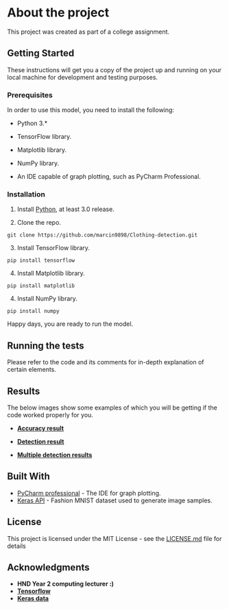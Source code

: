 # About the project

This project was created as part of a college assignment. 

## Getting Started

These instructions will get you a copy of the project up and running on your local machine for development and testing purposes. 

### Prerequisites

In order to use this model, you need to install the following: 

* Python 3.*

* TensorFlow library.

* Matplotlib library.

* NumPy library. 

* An IDE capable of graph plotting, such as PyCharm Professional.


### Installation

1. Install [Python](https://www.python.org/downloads/), at least 3.0 release.


2. Clone the repo.

```
git clone https://github.com/marcin9898/Clothing-detection.git
```

3. Install TensorFlow library.

```
pip install tensorflow
```

4. Install Matplotlib library.

```
pip install matplotlib
```

4. Install NumPy library.

```
pip install numpy
```

Happy days, you are ready to run the model. 

## Running the tests

Please refer to the code and its comments for in-depth explanation of certain elements. 

## Results

The below images show some examples of which you will be getting if the code worked properly for you. 

* [**Accuracy result**](https://i.imgur.com/oF0SV9k.png)

* [**Detection result**](https://i.imgur.com/U7OOBd8.png)

* [**Multiple detection results**](https://i.imgur.com/WrAOb4N.png)


## Built With

* [PyCharm professional](https://www.jetbrains.com/pycharm/download/) - The IDE for graph plotting. 
* [Keras API](https://keras.io/api/datasets/fashion_mnist/) - Fashion MNIST dataset used to generate image samples. 

## License

This project is licensed under the MIT License - see the [LICENSE.md](LICENSE.md) file for details

## Acknowledgments

*  **HND Year 2 computing lecturer :)**
*  [**Tensorflow**](https://www.tensorflow.org/)
*  [**Keras data**](https://github.com/marcin9898)
